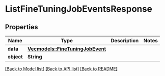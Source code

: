 # ListFineTuningJobEventsResponse

## Properties
Name | Type | Description | Notes
------------ | ------------- | ------------- | -------------
**data** | [**Vec<models::FineTuningJobEvent>**](FineTuningJobEvent.md) |  | 
**object** | **String** |  | 

[[Back to Model list]](../README.md#documentation-for-models) [[Back to API list]](../README.md#documentation-for-api-endpoints) [[Back to README]](../README.md)


